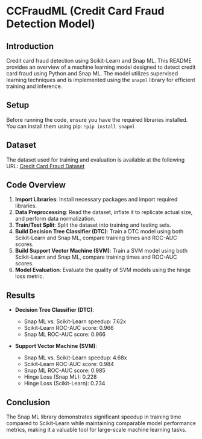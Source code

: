 # CCFraudML (Credit Card Fraud Detection Model)

## Introduction
Credit card fraud detection using Scikit-Learn and Snap ML. This README provides an overview of a machine learning model designed to detect credit card fraud using Python and Snap ML. The model utilizes supervised learning techniques and is implemented using the `snapml` library for efficient training and inference.

## Setup
Before running the code, ensure you have the required libraries installed. You can install them using pip:
`!pip install snapml`


## Dataset
The dataset used for training and evaluation is available at the following URL:
[Credit Card Fraud Dataset](https://cf-courses-data.s3.us.cloud-object-storage.appdomain.cloud/IBMDeveloperSkillsNetwork-ML0101EN-SkillsNetwork/labs/Module%203/data/creditcard.csv)

## Code Overview
1. **Import Libraries**: Install necessary packages and import required libraries.
2. **Data Preprocessing**: Read the dataset, inflate it to replicate actual size, and perform data normalization.
3. **Train/Test Split**: Split the dataset into training and testing sets.
4. **Build Decision Tree Classifier (DTC)**: Train a DTC model using both Scikit-Learn and Snap ML, compare training times and ROC-AUC scores.
5. **Build Support Vector Machine (SVM)**: Train a SVM model using both Scikit-Learn and Snap ML, compare training times and ROC-AUC scores.
6. **Model Evaluation**: Evaluate the quality of SVM models using the hinge loss metric.

## Results
- **Decision Tree Classifier (DTC)**:
  - Snap ML vs. Scikit-Learn speedup: 7.62x
  - Scikit-Learn ROC-AUC score: 0.966
  - Snap ML ROC-AUC score: 0.966

- **Support Vector Machine (SVM)**:
  - Snap ML vs. Scikit-Learn speedup: 4.68x
  - Scikit-Learn ROC-AUC score: 0.984
  - Snap ML ROC-AUC score: 0.985
  - Hinge Loss (Snap ML): 0.228
  - Hinge Loss (Scikit-Learn): 0.234

## Conclusion
The Snap ML library demonstrates significant speedup in training time compared to Scikit-Learn while maintaining comparable model performance metrics, making it a valuable tool for large-scale machine learning tasks.
